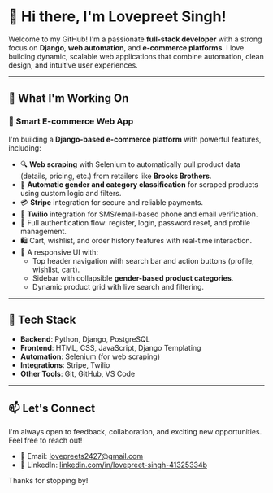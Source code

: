 # 👋 Hi there, I'm Lovepreet Singh!

Welcome to my GitHub! I'm a passionate **full-stack developer** with a strong focus on **Django**, **web automation**, and **e-commerce platforms**. I love building dynamic, scalable web applications that combine automation, clean design, and intuitive user experiences.

---

## 🛒 What I'm Working On

### 🧠 Smart E-commerce Web App
I'm building a **Django-based e-commerce platform** with powerful features, including:

- 🔍 **Web scraping** with Selenium to automatically pull product data (details, pricing, etc.) from retailers like **Brooks Brothers**.
- 🧠 **Automatic gender and category classification** for scraped products using custom logic and filters.
- 💳 **Stripe** integration for secure and reliable payments.
- 📱 **Twilio** integration for SMS/email-based phone and email verification.
- 🧾 Full authentication flow: register, login, password reset, and profile management.
- 🛍️ Cart, wishlist, and order history features with real-time interaction.
- 🎨 A responsive UI with:
  - Top header navigation with search bar and action buttons (profile, wishlist, cart).
  - Sidebar with collapsible **gender-based product categories**.
  - Dynamic product grid with live search and filtering.

---

## 💼 Tech Stack

- **Backend**: Python, Django, PostgreSQL
- **Frontend**: HTML, CSS, JavaScript, Django Templating
- **Automation**: Selenium (for web scraping)
- **Integrations**: Stripe, Twilio
- **Other Tools**: Git, GitHub, VS Code

---

## 📫 Let's Connect

I'm always open to feedback, collaboration, and exciting new opportunities. Feel free to reach out!

- 📧 Email: [lovepreets2427@gmail.com](mailto:lovepreets2427@gmail.com)
- 💼 LinkedIn: [linkedin.com/in/lovepreet-singh-41325334b](https://linkedin.com/in/lovepreet-singh-41325334b)

Thanks for stopping by! 

